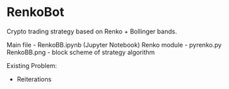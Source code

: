 # RenkoBot

Crypto trading strategy based on Renko + Bollinger bands.

Main file  - RenkoBB.ipynb (Jupyter Notebook)
Renko module - pyrenko.py
RenkoBB.png - block scheme of strategy algorithm

Existing Problem:
- Reiterations
